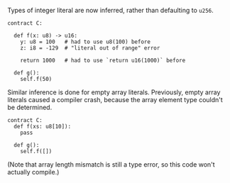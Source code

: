 Types of integer literal are now inferred, rather than defaulting to `u256`.

```
contract C:

  def f(x: u8) -> u16:
    y: u8 = 100   # had to use u8(100) before
    z: i8 = -129  # "literal out of range" error

    return 1000   # had to use `return u16(1000)` before

  def g():
    self.f(50)
```

Similar inference is done for empty array literals. Previously, empty array
literals caused a compiler crash, because the array element type couldn't
be determined.
```
contract C:
  def f(xs: u8[10]):
    pass

  def g():
    self.f([])
```
(Note that array length mismatch is still a type error, so this code won't
actually compile.)
